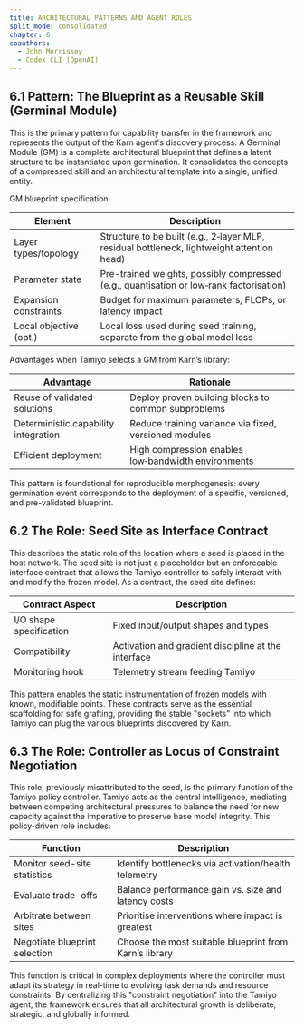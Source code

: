 ```yaml
---
title: ARCHITECTURAL PATTERNS AND AGENT ROLES
split_mode: consolidated
chapter: 6
coauthors:
  - John Morrissey
  - Codex CLI (OpenAI)
---
```


## 6.1 Pattern: The Blueprint as a Reusable Skill (Germinal Module)

This is the primary pattern for capability transfer in the framework and represents the output of the Karn agent's discovery process. A Germinal Module (GM) is a complete architectural blueprint that defines a latent structure to be instantiated upon germination. It consolidates the concepts of a compressed skill and an architectural template into a single, unified entity.

GM blueprint specification:

| Element                | Description                                                                                          |
|------------------------|------------------------------------------------------------------------------------------------------|
| Layer types/topology   | Structure to be built (e.g., 2‑layer MLP, residual bottleneck, lightweight attention head)          |
| Parameter state        | Pre-trained weights, possibly compressed (e.g., quantisation or low‑rank factorisation)             |
| Expansion constraints  | Budget for maximum parameters, FLOPs, or latency impact                                              |
| Local objective (opt.) | Local loss used during seed training, separate from the global model loss                            |

Advantages when Tamiyo selects a GM from Karn’s library:

| Advantage                                 | Rationale                                                         |
|-------------------------------------------|-------------------------------------------------------------------|
| Reuse of validated solutions               | Deploy proven building blocks to common subproblems               |
| Deterministic capability integration       | Reduce training variance via fixed, versioned modules             |
| Efficient deployment                       | High compression enables low‑bandwidth environments               |
This pattern is foundational for reproducible morphogenesis: every germination event corresponds to the deployment of a specific, versioned, and pre-validated blueprint.

## 6.2 The Role: Seed Site as Interface Contract

This describes the static role of the location where a seed is placed in the host network. The seed site is not just a placeholder but an enforceable interface contract that allows the Tamiyo controller to safely interact with and modify the frozen model.
As a contract, the seed site defines:

| Contract Aspect        | Description                                                       |
|------------------------|-------------------------------------------------------------------|
| I/O shape specification| Fixed input/output shapes and types                               |
| Compatibility          | Activation and gradient discipline at the interface               |
| Monitoring hook        | Telemetry stream feeding Tamiyo                                   |
This pattern enables the static instrumentation of frozen models with known, modifiable points. These contracts serve as the essential scaffolding for safe grafting, providing the stable "sockets" into which Tamiyo can plug the various blueprints discovered by Karn.

## 6.3 The Role: Controller as Locus of Constraint Negotiation

This role, previously misattributed to the seed, is the primary function of the Tamiyo policy controller. Tamiyo acts as the central intelligence, mediating between competing architectural pressures to balance the need for new capacity against the imperative to preserve base model integrity.
This policy-driven role includes:

| Function                        | Description                                                                                   |
|---------------------------------|-----------------------------------------------------------------------------------------------|
| Monitor seed-site statistics    | Identify bottlenecks via activation/health telemetry                                          |
| Evaluate trade-offs             | Balance performance gain vs. size and latency costs                                           |
| Arbitrate between sites         | Prioritise interventions where impact is greatest                                             |
| Negotiate blueprint selection   | Choose the most suitable blueprint from Karn’s library                                       |
This function is critical in complex deployments where the controller must adapt its strategy in real-time to evolving task demands and resource constraints. By centralizing this "constraint negotiation" into the Tamiyo agent, the framework ensures that all architectural growth is deliberate, strategic, and globally informed.
